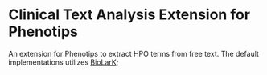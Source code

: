 # Clinical Text Analysis Extension for Phenotips

An extension for Phenotips to extract HPO terms from free text. The default 
implementations utilizes [BioLarK](http://bio-lark.org/);
